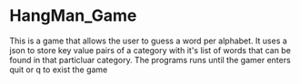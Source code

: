 # HangMan_Game
This is a game that allows the user to guess a word per alphabet. It uses a json to store key value pairs of a category with it's list of words that can be found in that particluar category. The programs runs until the gamer enters quit or q to exist the game